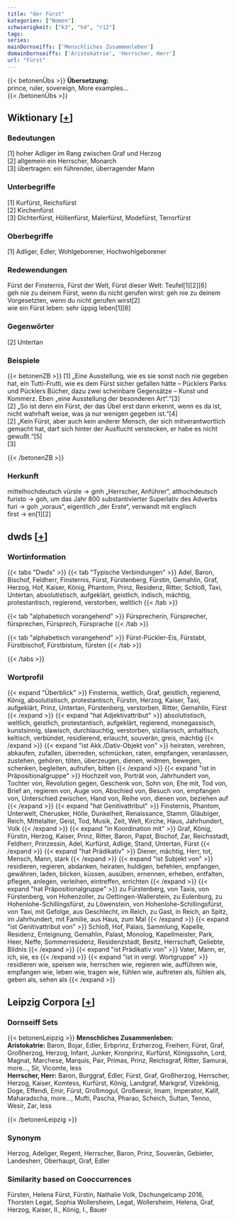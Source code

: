 ```yaml
---
title: "der Fürst"
kategorien: ["Nomen"]
schwierigkeit: ["k3", "h4", "r12"]
tags:
series:
mainDornseiffs: ['Menschliches Zusammenleben']
domainDornseiffs: ['Aristokatrie', 'Herrscher, Herr']
url: "Fürst"
---
```


{{< betonenÜbs >}}
**Übersetzung:**  
prince, ruler, sovereign, More examples...  
{{< /betonenÜbs >}}

## Wiktionary [[+](https://de.wiktionary.org/wiki/Fürst)]

### Bedeutungen
[1] hoher Adliger im Rang zwischen Graf und Herzog  
[2] allgemein ein Herrscher,  Monarch  
[3] übertragen: ein führender, überragender Mann  

### Unterbegriffe
[1] Kurfürst, Reichsfürst  
[2] Kirchenfürst  
[3] Dichterfürst, Höllenfürst, Malerfürst, Modefürst, Terrorfürst  

### Oberbegriffe
[1] Adliger, Edler, Wohlgeborener, Hochwohlgeborener  

### Redewendungen
Fürst der Finsternis, Fürst der Welt, Fürst dieser Welt: Teufel[1][2][6]  
geh nie zu deinem Fürst, wenn du nicht gerufen wirst: geh nie zu deinem Vorgesetzten, wenn du nicht gerufen wirst[2]  
wie ein Fürst leben: sehr üppig leben[1][6]  

### Gegenwörter
[2] Untertan  

### Beispiele
{{< betonenZB >}}
[1] „Eine Ausstellung, wie es sie sonst noch nie gegeben hat, ein Tutti-Frutti, wie es dem Fürst sicher gefallen hätte – Pücklers Parks und Pücklers Bücher, dazu zwei scheinbare Gegensätze – Kunst und Kommerz. Eben „eine Ausstellung der besonderen Art“.“[3]  
[2] „So ist denn ein Fürst, der das Übel erst dann erkennt, wenn es da ist, nicht wahrhaft weise, was ja nur wenigen gegeben ist.“[4]  
[2] „Kein Fürst, aber auch kein anderer Mensch, der sich mitverantwortlich gemacht hat, darf sich hinter der Ausflucht verstecken, er habe es nicht gewußt.“[5]  
[3]  

{{< /betonenZB >}}
### Herkunft
mittelhochdeutsch vürste → gmh „Herrscher, Anführer“, althochdeutsch furisto → goh, um das Jahr 800 substantivierter Superlativ des Adverbs furi → goh „voraus“, eigentlich „der Erste“, verwandt mit englisch first → en[1][2]  



## dwds [[+](https://www.dwds.de/wb/Fürst)]

### Wortinformation
{{< tabs "Dwds" >}}
{{< tab "Typische Verbindungen" >}}
Adel, Baron, Bischof, Feldherr, Finsternis, Fürst, Fürstenberg, Fürstin, Gemahlin, Graf, Herzog, Hof, Kaiser, König, Phantom, Prinz, Residenz, Ritter, Schloß, Taxi, Untertan, absolutistisch, aufgeklärt, geistlich, indisch, mächtig, protestantisch, regierend, verstorben, weltlich
{{< /tab >}}

{{< tab "alphabetisch vorangehend" >}}
Fürsprecherin, Fürsprecher, fürsprechen, Fürsprech, Fürsprache
{{< /tab >}}

{{< tab "alphabetisch vorangehend" >}}
Fürst-Pückler-Eis, Fürstabt, Fürstbischof, Fürstbistum, fürsten
{{< /tab >}}

{{< /tabs >}}

### Wortprofil
{{< expand "Überblick" >}} Finsternis, weltlich, Graf, geistlich, regierend, König, absolutistisch, protestantisch, Fürstin, Herzog, Kaiser, Taxi, aufgeklärt, Prinz, Untertan, Fürstenberg, verstorben, Ritter, Gemahlin, Fürst {{< /expand >}}
{{< expand "hat Adjektivattribut" >}} absolutistisch, weltlich, geistlich, protestantisch, aufgeklärt, regierend, monegassisch, kunstsinnig, slawisch, durchlauchtig, verstorben, sizilianisch, anhaltisch, keltisch, verbündet, residierend, erlaucht, souverän, greis, mächtig {{< /expand >}}
{{< expand "ist Akk./Dativ-Objekt von" >}} heiraten, verehren, abkaufen, zufallen, überreden, schmücken, raten, empfangen, veranlassen, zustehen, gehören, töten, überzeugen, dienen, widmen, bewegen, schenken, begleiten, aufrufen, bitten {{< /expand >}}
{{< expand "ist in Präpositionalgruppe" >}} Hochzeit von, Porträt von, Jahrhundert von, Tochter von, Revolution gegen, Geschenk von, Sohn von, Ehe mit, Tod von, Brief an, regieren von, Auge von, Abschied von, Besuch von, empfangen von, Unterschied zwischen, Hand von, Reihe von, dienen von, beziehen auf {{< /expand >}}
{{< expand "hat Genitivattribut" >}} Finsternis, Phantom, Unterwelt, Cherusker, Hölle, Dunkelheit, Renaissance, Stamm, Gläubiger, Reich, Mittelalter, Geist, Tod, Musik, Zeit, Welt, Kirche, Haus, Jahrhundert, Volk {{< /expand >}}
{{< expand "in Koordination mit" >}} Graf, König, Fürstin, Herzog, Kaiser, Prinz, Ritter, Baron, Papst, Bischof, Zar, Reichsstadt, Feldherr, Prinzessin, Adel, Kurfürst, Adlige, Stand, Untertan, Fürst {{< /expand >}}
{{< expand "hat Prädikativ" >}} Diener, mächtig, Herr, tot, Mensch, Mann, stark {{< /expand >}}
{{< expand "ist Subjekt von" >}} residieren, regieren, abdanken, heiraten, huldigen, befehlen, empfangen, gewähren, laden, blicken, küssen, ausüben, ernennen, erheben, entfalten, pflegen, anlegen, verleihen, eintreffen, errichten {{< /expand >}}
{{< expand "hat Präpositionalgruppe" >}} zu Fürstenberg, von Taxis, von Fürstenberg, von Hohenzoller, zu Oettingen-Wallerstein, zu Eulenburg, zu Hohenlohe-Schillingsfürst, zu Löwenstein, von Hohenlohe-Schillingsfürst, von Taxi, mit Gefolge, aus Geschlecht, im Reich, zu Gast, in Reich, an Spitz, im Jahrhundert, mit Familie, aus Haus, zum Mal {{< /expand >}}
{{< expand "ist Genitivattribut von" >}} Schloß, Hof, Palais, Sammlung, Kapelle, Residenz, Enteignung, Gemahlin, Palast, Monolog, Kapellmeister, Park, Heer, Neffe, Sommerresidenz, Residenzstadt, Besitz, Herrschaft, Geliebte, Bildnis {{< /expand >}}
{{< expand "ist Prädikativ von" >}} Vater, Mann, er, ich, sie, es {{< /expand >}}
{{< expand "ist in vergl. Wortgruppe" >}} residieren wie, speisen wie, herrschen wie, regieren wie, aufführen wie, empfangen wie, leben wie, tragen wie, fühlen wie, auftreten als, fühlen als, geben als, sehen als {{< /expand >}}

## Leipzig Corpora [[+](https://corpora.uni-leipzig.de/en/res?word=Fürst&corpusId=deu_newscrawl-public_2018)]

### Dornseiff Sets
{{< betonenLeipzig >}}
**Menschliches Zusammenleben:**  
**Aristokatrie:** Baron, Bojar, Edler, Erbprinz, Erzherzog, Freiherr, Fürst, Graf, Großherzog, Herzog, Infant, Junker, Kronprinz, Kurfürst, Königssohn, Lord, Magnat, Marchese, Marquis, Pair, Primas, Prinz, Reichsgraf, Ritter, Samurai, more..., Sir, Vicomte, less  
**Herrscher, Herr:** Baron, Burggraf, Edler, Fürst, Graf, Großherzog, Herrscher, Herzog, Kaiser, Komtess, Kurfürst, König, Landgraf, Markgraf, Vizekönig, Doge, Effendi, Emir, Fürst, Großmogul, Großwesir, Imam, Imperator, Kalif, Maharadscha, more..., Mufti, Pascha, Pharao, Scheich, Sultan, Tenno, Wesir, Zar, less  

{{< /betonenLeipzig >}}

### Synonym
Herzog, Adeliger, Regent, Herrscher, Baron, Prinz, Souverän, Gebieter, Landesherr, Oberhaupt, Graf, Edler


### Similarity based on Cooccurrences
Fürsten, Helena Fürst, Fürstin, Nathalie Volk, Dschungelcamp 2016, Thorsten Legat, Sophia Wollersheim, Legat, Wollersheim, Helena, Graf, Herzog, Kaiser, II., König, I., Bauer

